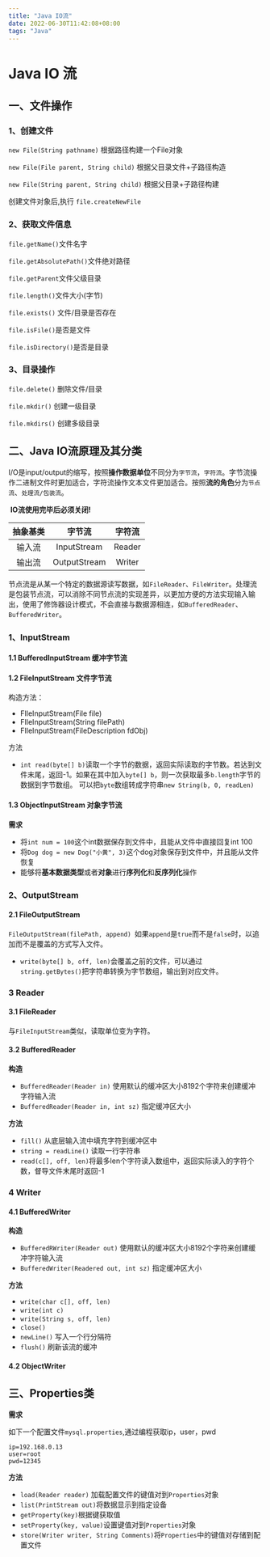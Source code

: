 ```yaml
---
title: "Java IO流"
date: 2022-06-30T11:42:08+08:00
tags: "Java"
---
```


# Java IO 流

## 一、文件操作

### 1、创建文件

`new File(String pathname)`	根据路径构建一个File对象

`new File(File parent, String child)`	根据父目录文件+子路径构造

`new File(String parent, String child)`	根据父目录+子路径构建

创建文件对象后,执行  `file.createNewFile`

### 2、获取文件信息

`file.getName()`文件名字

`file.getAbsolutePath()`文件绝对路径

`file.getParent`文件父级目录

`file.length()`文件大小(字节)

`file.exists()` 文件/目录是否存在

`file.isFile()`是否是文件

`file.isDirectory()`是否是目录

### 3、目录操作

`file.delete()`	删除文件/目录

`file.mkdir()`	创建一级目录

`file.mkdirs()`	创建多级目录

## 二、Java IO流原理及其分类

​	I/O是input/output的缩写，按照**操作数据单位**不同分为`字节流`，`字符流`。字节流操作二进制文件时更加适合，字符流操作文本文件更加适合。按照**流的角色**分为`节点流`、`处理流/包装流`。

​	**IO流使用完毕后必须关闭!**

| 抽象基类 |    字节流    | 字符流 |
| :------: | :----------: | :----: |
|  输入流  | InputStream  | Reader |
|  输出流  | OutputStream | Writer |

节点流是从某一个特定的数据源读写数据，如`FileReader`、`FileWriter`。处理流是包装节点流，可以消除不同节点流的实现差异，以更加方便的方法实现输入输出，使用了修饰器设计模式，不会直接与数据源相连，如`BufferedReader`、`BufferedWriter`。

### 1、InputStream

#### 1.1 BufferedInputStream	缓冲字节流

#### 1.2 FileInputStream	文件字节流

构造方法：

- FIleInputStream(File file)
- FIleInputStream(String filePath)
- FIleInputStream(FileDescription fdObj)

方法

- `int read(byte[] b)`读取一个字节的数据，返回实际读取的字节数。若达到文件末尾，返回-1。如果在其中加入`byte[] b`，则一次获取最多`b.length`字节的数据到字节数组。 可以把`byte`数组转成字符串`new String(b, 0, readLen)`

#### 1.3 ObjectInputStream	对象字节流

**需求**

- 将`int num = 100`这个int数据保存到文件中，且能从文件中直接回复int 100
- 将`Dog dog = new Dog("小黄", 3)`这个dog对象保存到文件中，并且能从文件恢复
- 能够将**基本数据类型**或者**对象**进行**序列化**和**反序列化**操作

### 2、OutputStream

#### 2.1 FileOutputStream

`FileOutputStream(filePath, append) `如果`append`是`true`而不是`false`时，以追加而不是覆盖的方式写入文件。

- `write(byte[] b, off, len)`会覆盖之前的文件，可以通过`string.getBytes()`把字符串转换为字节数组，输出到对应文件。

### 3 Reader

#### 3.1 FileReader

与`FileInputStream`类似，读取单位变为字符。

#### 3.2 BufferedReader

**构造**

- `BufferedReader(Reader in)`	使用默认的缓冲区大小8192个字符来创建缓冲字符输入流
- `BufferedReader(Reader in, int sz)`	指定缓冲区大小

**方法**

- `fill()`	从底层输入流中填充字符到缓冲区中
- `string = readLine()` 读取一行字符串
- `read(c[], off, len)`将最多len个字符读入数组中，返回实际读入的字符个数，督导文件末尾时返回-1

### 4 Writer

#### 4.1 BufferedWriter

**构造**

- `BufferedRWriter(Reader out)`	使用默认的缓冲区大小8192个字符来创建缓冲字符输入流
- `BufferedWriter(Readered out, int sz)`	指定缓冲区大小

**方法**

- `write(char c[], off, len)`
- `write(int c)`
- `write(String s, off, len)`
- `close()`
- `newLine()` 写入一个行分隔符
- `flush()`  刷新该流的缓冲

#### 4.2 ObjectWriter

## 三、Properties类

**需求**

如下一个配置文件`mysql.properties`,通过编程获取ip，user，pwd

```
ip=192.168.0.13
user=root
pwd=12345
```

**方法**

- `load(Reader reader)` 加载配置文件的键值对到`Properties`对象
- `list(PrintStream out)`将数据显示到指定设备
- `getProperty(key)`根据键获取值
- `setProperty(key, value)`设置键值对到`Properties`对象
- `store(Writer writer, String Comments)`将`Properties`中的键值对存储到配置文件
